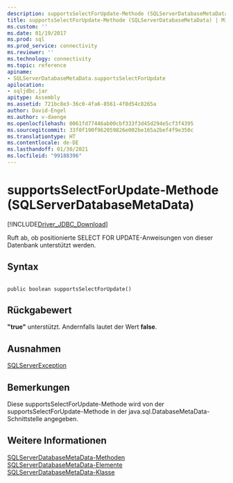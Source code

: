 ```yaml
---
description: supportsSelectForUpdate-Methode (SQLServerDatabaseMetaData)
title: supportsSelectForUpdate-Methode (SQLServerDatabaseMetaData) | Microsoft-Dokumentation
ms.custom: ''
ms.date: 01/19/2017
ms.prod: sql
ms.prod_service: connectivity
ms.reviewer: ''
ms.technology: connectivity
ms.topic: reference
apiname:
- SQLServerDatabaseMetaData.supportsSelectForUpdate
apilocation:
- sqljdbc.jar
apitype: Assembly
ms.assetid: 721bc8e3-36c0-4fa6-8561-4f8d54c8265a
author: David-Engel
ms.author: v-daenge
ms.openlocfilehash: 0061fd77446ab00cbf333f3d45d294e5cf3f4395
ms.sourcegitcommit: 33f0f190f962059826e002be165a2bef4f9e350c
ms.translationtype: HT
ms.contentlocale: de-DE
ms.lasthandoff: 01/30/2021
ms.locfileid: "99188396"
---
```

# <a name="supportsselectforupdate-method-sqlserverdatabasemetadata"></a>supportsSelectForUpdate-Methode (SQLServerDatabaseMetaData)
[!INCLUDE[Driver_JDBC_Download](../../../includes/driver_jdbc_download.md)]

  Ruft ab, ob positionierte SELECT FOR UPDATE-Anweisungen von dieser Datenbank unterstützt werden.  
  
## <a name="syntax"></a>Syntax  
  
```  
  
public boolean supportsSelectForUpdate()  
```  
  
## <a name="return-value"></a>Rückgabewert  
 **"true"** unterstützt. Andernfalls lautet der Wert **false**.  
  
## <a name="exceptions"></a>Ausnahmen  
 [SQLServerException](../../../connect/jdbc/reference/sqlserverexception-class.md)  
  
## <a name="remarks"></a>Bemerkungen  
 Diese supportsSelectForUpdate-Methode wird von der supportsSelectForUpdate-Methode in der java.sql.DatabaseMetaData-Schnittstelle angegeben.  
  
## <a name="see-also"></a>Weitere Informationen  
 [SQLServerDatabaseMetaData-Methoden](../../../connect/jdbc/reference/sqlserverdatabasemetadata-methods.md)   
 [SQLServerDatabaseMetaData-Elemente](../../../connect/jdbc/reference/sqlserverdatabasemetadata-members.md)   
 [SQLServerDatabaseMetaData-Klasse](../../../connect/jdbc/reference/sqlserverdatabasemetadata-class.md)  
  
  
